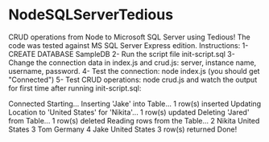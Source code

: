 # NodeSQLServerTedious
CRUD operations from Node to Microsoft SQL Server using Tedious!
The code was tested against MS SQL Server Express edition.
Instructions:
1- CREATE DATABASE SampleDB
2- Run the script file init-script.sql
3- Change the connection data in index.js and crud.js: server, instance name, username, password. 
4- Test the connection: node index.js (you should get "Connected")
5- Test CRUD operations: node crud.js and watch the output for first time after running init-script.sql:

Connected
Starting...
Inserting 'Jake' into Table...
1 row(s) inserted
Updating Location to 'United States' for 'Nikita'...
1 row(s) updated
Deleting 'Jared' from Table...
1 row(s) deleted
Reading rows from the Table...
2 Nikita United States
3 Tom Germany
4 Jake United States
3 row(s) returned
Done!
